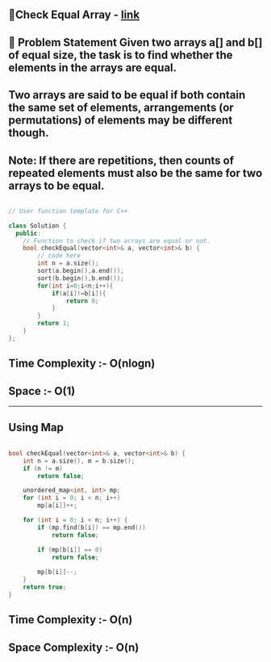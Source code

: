 📌Check Equal Array  - [link](https://www.geeksforgeeks.org/problems/check-if-two-arrays-are-equal-or-not3847/1?page=1&difficulty%5B%5D=-1&category%5B%5D=Arrays&sortBy=submissions)
---

📝 Problem Statement
Given two arrays a[] and b[] of equal size, the task is to find whether the elements in the arrays are equal.
---
Two arrays are said to be equal if both contain the same set of elements, arrangements (or permutations) of elements may be different though.
---
Note: If there are repetitions, then counts of repeated elements must also be the same for two arrays to be equal.
---

```cpp

// User function template for C++

class Solution {
  public:
    // Function to check if two arrays are equal or not.
    bool checkEqual(vector<int>& a, vector<int>& b) {
        // code here
        int n = a.size();
        sort(a.begin(),a.end());
        sort(b.begin(),b.end());
        for(int i=0;i<n;i++){
            if(a[i]!=b[i]){
                return 0;
            }
        }
        return 1;
    }
};

```
## Time Complexity :- O(nlogn) 
## Space :- O(1)
---
## Using Map
```cpp

bool checkEqual(vector<int>& a, vector<int>& b) {
  	int n = a.size(), m = b.size();
    if (n != m)
        return false;

    unordered_map<int, int> mp;
    for (int i = 0; i < n; i++)
        mp[a[i]]++;

    for (int i = 0; i < n; i++) {
        if (mp.find(b[i]) == mp.end())
            return false;

        if (mp[b[i]] == 0)
            return false;
      
        mp[b[i]]--;
    }
    return true;
}
```

## Time Complexity :- O(n) 
## Space Complexity :- O(n)